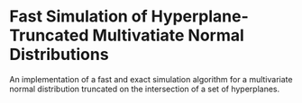 # Fast Simulation of Hyperplane-Truncated Multivatiate Normal Distributions

An implementation of a fast and exact simulation algorithm for a multivariate normal distribution truncated on the intersection of a set of hyperplanes.

